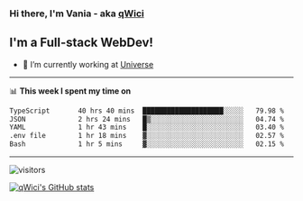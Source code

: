 ### Hi there, I'm Vania - aka [qWici][website]

## I'm a Full-stack WebDev!
- 🔭 I’m currently working at [Universe][universe]

---

📊 **This week I spent my time on**
<!--START_SECTION:waka-->

```txt
TypeScript       40 hrs 40 mins  ████████████████████░░░░░   79.98 %
JSON             2 hrs 24 mins   █▒░░░░░░░░░░░░░░░░░░░░░░░   04.74 %
YAML             1 hr 43 mins    █░░░░░░░░░░░░░░░░░░░░░░░░   03.40 %
.env file        1 hr 18 mins    ▓░░░░░░░░░░░░░░░░░░░░░░░░   02.57 %
Bash             1 hr 5 mins     ▓░░░░░░░░░░░░░░░░░░░░░░░░   02.15 %
```

<!--END_SECTION:waka-->

---

![visitors](https://visitor-badge.glitch.me/badge?page_id=qWici)


[![qWici's GitHub stats](https://github-readme-stats.vercel.app/api?username=qWici)](https://github.com/qWici/github-readme-stats)

[website]: https://devkucher.com
[twitter]: https://twitter.com/KucherDev
[linkedin]: https://www.linkedin.com/in/ivankucher
[universe]: https://universeapps.limited
